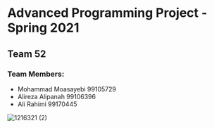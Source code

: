 # Advanced Programming Project - Spring 2021
## Team 52

### Team Members:
- Mohammad Moasayebi 99105729
- Alireza Alipanah 99106396
- Ali Rahimi 99170445 

![1216321 (2)](https://user-images.githubusercontent.com/79235311/125174738-cfc85700-e1dc-11eb-8558-291a790861ee.png)


